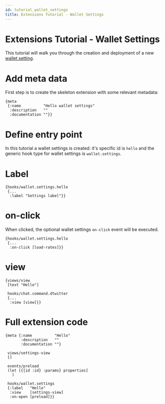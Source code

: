 ```yaml
---
id: tutorial_wallet_settings
title: Extensions Tutorial - Wallet Settings
---
```


# Extensions Tutorial - Wallet Settings

This tutorial will walk you through the creation and deployment of a new [wallet setting](wallet_settings.html).

# Add meta data

First step is to create the skeleton extension with some relevant metadata:

```
{meta
 {:name          "Hello wallet settings"
  :description   ""
  :documentation ""}}
```

# Define entry point

In this tutorial a wallet settings is created: it's specific id is `hello` and the generic hook type for wallet settings is `wallet.settings`.

# Label

```
{hooks/wallet.settings.hello
 {...
  :label "Settings label"}}
```

# on-click

When clicked, the optional wallet settings `on-click` event will be executed.

```
{hooks/wallet.settings.hello
 {...
  :on-click [load-rates]}}
```

# view

```
{views/view
 [text "Hello"]
  
 hooks/chat.command.dtwitter
 {...
  :view [view]}}
```

# Full extension code

```
{meta {:name          "Hello"
       :description   ""
       :documentation ""}
 
 views/settings-view
 []

 events/preload
 (let [{{id :id} :params} properties]
   )
 
 hooks/wallet.settings
 {:label   "Hello"
  :view    [settings-view]
  :on-open [preload]}}
```
